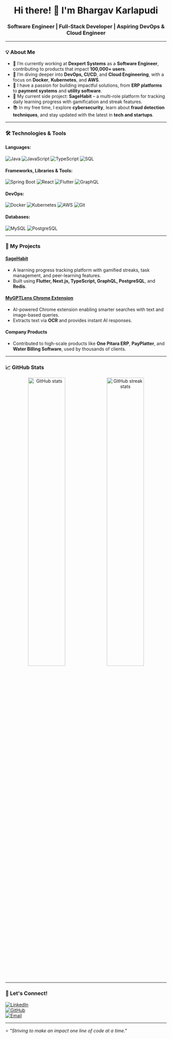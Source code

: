 <h1 align="center">Hi there! 👋 I'm Bhargav Karlapudi</h1>
<h3 align="center">Software Engineer | Full-Stack Developer | Aspiring DevOps & Cloud Engineer</h3>

---

### 💡 About Me

- 🔭 I’m currently working at **Dexpert Systems** as a **Software Engineer**, contributing to products that impact **100,000+ users**.  
- 🌱 I’m diving deeper into **DevOps, CI/CD**, and **Cloud Engineering**, with a focus on **Docker**, **Kubernetes**, and **AWS**.  
- 🚀 I have a passion for building impactful solutions, from **ERP platforms** to **payment systems** and **utility software**.  
- 🎯 My current side project: **SageHabit** – a multi-role platform for tracking daily learning progress with gamification and streak features.  
- 📚 In my free time, I explore **cybersecurity**, learn about **fraud detection techniques**, and stay updated with the latest in **tech and startups**.

---

### 🛠️ Technologies & Tools

#### Languages:
![Java](https://img.shields.io/badge/Java-007396?style=for-the-badge&logo=java&logoColor=white)
![JavaScript](https://img.shields.io/badge/JavaScript-F7DF1E?style=for-the-badge&logo=javascript&logoColor=black)
![TypeScript](https://img.shields.io/badge/TypeScript-007ACC?style=for-the-badge&logo=typescript&logoColor=white)
![SQL](https://img.shields.io/badge/SQL-4479A1?style=for-the-badge&logo=mysql&logoColor=white)

#### Frameworks, Libraries & Tools:
![Spring Boot](https://img.shields.io/badge/Spring_Boot-6DB33F?style=for-the-badge&logo=spring&logoColor=white)
![React](https://img.shields.io/badge/React-61DAFB?style=for-the-badge&logo=react&logoColor=black)
![Flutter](https://img.shields.io/badge/Flutter-02569B?style=for-the-badge&logo=flutter&logoColor=white)
![GraphQL](https://img.shields.io/badge/GraphQL-E10098?style=for-the-badge&logo=graphql&logoColor=white)

#### DevOps:
![Docker](https://img.shields.io/badge/Docker-2496ED?style=for-the-badge&logo=docker&logoColor=white)
![Kubernetes](https://img.shields.io/badge/Kubernetes-326CE5?style=for-the-badge&logo=kubernetes&logoColor=white)
![AWS](https://img.shields.io/badge/Amazon_AWS-232F3E?style=for-the-badge&logo=amazonaws&logoColor=white)
![Git](https://img.shields.io/badge/Git-F05032?style=for-the-badge&logo=git&logoColor=white)

#### Databases:
![MySQL](https://img.shields.io/badge/MySQL-4479A1?style=for-the-badge&logo=mysql&logoColor=white)
![PostgreSQL](https://img.shields.io/badge/PostgreSQL-336791?style=for-the-badge&logo=postgresql&logoColor=white)

---

### 🌟 My Projects

#### **[SageHabit](https://github.com/your-profile/sagehabit)**
- A learning progress tracking platform with gamified streaks, task management, and peer-learning features.  
- Built using **Flutter, Next.js, TypeScript, GraphQL, PostgreSQL**, and **Redis**.  

#### **[MyGPTLens Chrome Extension](https://github.com/your-profile/mygptlens)**
- AI-powered Chrome extension enabling smarter searches with text and image-based queries.  
- Extracts text via **OCR** and provides instant AI responses.  

#### **Company Products**
- Contributed to high-scale products like **One Pitara ERP**, **PayPlatter**, and **Water Billing Software**, used by thousands of clients.

---

### 📈 GitHub Stats

<p align="center">
  <img src="https://github-readme-stats.vercel.app/api?username=your-github-username&show_icons=true&theme=radical" alt="GitHub stats" width="48%"/>
  <img src="https://github-readme-streak-stats.herokuapp.com/?user=your-github-username&theme=radical" alt="GitHub streak stats" width="48%"/>
</p>

---

### 🤝 Let's Connect!

[![LinkedIn](https://img.shields.io/badge/LinkedIn-0A66C2?style=for-the-badge&logo=linkedin&logoColor=white)](https://linkedin.com/in/your-linkedin)  
[![GitHub](https://img.shields.io/badge/GitHub-181717?style=for-the-badge&logo=github&logoColor=white)](https://github.com/your-github-username)  
[![Email](https://img.shields.io/badge/Email-D14836?style=for-the-badge&logo=gmail&logoColor=white)](mailto:your.email@example.com)

---

⭐️ *"Striving to make an impact one line of code at a time."*  
